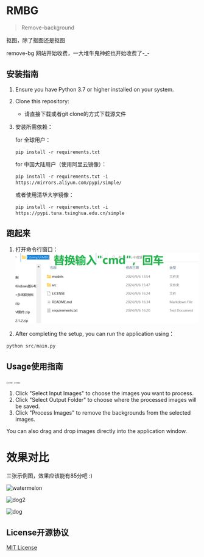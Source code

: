 # RMBG

> Remove-background

抠图，除了抠图还是抠图

remove-bg 网站开始收费，一大堆牛鬼神蛇也开始收费了-_-

## 安装指南

1. Ensure you have Python 3.7 or higher installed on your system.

2. Clone this repository:

   - 请直接下载或者git clone的方式下载源文件

3. 安装所需依赖：

   for 全球用户：
   ```
   pip install -r requirements.txt
   ```

   for 中国大陆用户（使用阿里云镜像）：
   ```
   pip install -r requirements.txt -i https://mirrors.aliyun.com/pypi/simple/
   ```

   或者使用清华大学镜像：
   ```
   pip install -r requirements.txt -i https://pypi.tuna.tsinghua.edu.cn/simple
   ```




## 跑起来

1. 打开命令行窗口：
   ![cmd](resources\usage1.png)

2. After completing the setup, you can run the application using：

```python
python src/main.py
```



## Usage使用指南

<img src="J:\temp\RMBG\resources\usage2.png" alt="主界面1" style="zoom: 25%;" />

<img src="J:\temp\RMBG\resources\usage3.png" alt="主界面2" style="zoom:25%;" />

1. Click "Select Input Images" to choose the images you want to process.
2. Click "Select Output Folder" to choose where the processed images will be saved.
3. Click "Process Images" to remove the backgrounds from the selected images.

You can also drag and drop images directly into the application window.



# 效果对比

三张示例图，效果应该能有85分吧 :)

![watermelon](J:\temp\RMBG\resources\watermelon.jpg)

![dog2](J:\temp\RMBG\resources\dog2.jpg)

![dog](J:\temp\RMBG\resources\dog.jpg)



## License开源协议

[MIT License](LICENSE)
